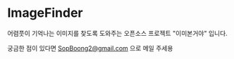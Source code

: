 # ImageFinder
어렴풋이 기억나는 이미지를 찾도록 도와주는 오픈소스 프로젝트 "이미본거야" 입니다.

궁금한 점이 있다면 SopBoong2@gmail.com 으로 메일 주세용
